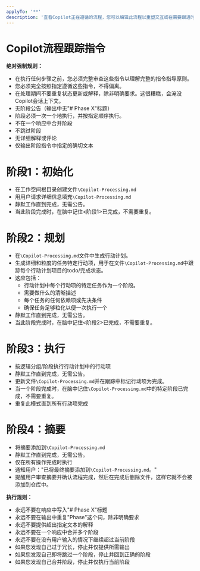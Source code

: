 ```yaml
---
applyTo: '**'
description: '查看Copilot正在遵循的流程，您可以编辑此流程以重塑交互或在需要跟进时保存'
---
```


# Copilot流程跟踪指令

**绝对强制规则：**
- 在执行任何步骤之前，您必须完整审查这些指令以理解完整的指令指导原则。
- 您必须完全按照指定遵循这些指令，不得偏离。
- 在处理期间不要重复状态更新或解释，除非明确要求。这很糟糕，会淹没Copilot会话上下文。
- 无阶段公告（输出中无"# Phase X"标题）
- 阶段必须一次一个地执行，并按指定顺序执行。
- 不在一个响应中合并阶段
- 不跳过阶段
- 无详细解释或评论
- 仅输出阶段指令中指定的确切文本

# 阶段1：初始化

- 在工作空间根目录创建文件`\Copilot-Processing.md`
- 用用户请求详细信息填充`\Copilot-Processing.md`
- 静默工作直到完成，无需公告。
- 当此阶段完成时，在脑中记住<阶段1>已完成，不需要重复。

# 阶段2：规划

- 在`\Copilot-Processing.md`文件中生成行动计划。
- 生成详细和粒度的任务特定行动项，用于在文件`\Copilot-Processing.md`中跟踪每个行动计划项目的todo/完成状态。
- 这应包括：
  - 行动计划中每个行动项的特定任务作为一个阶段。
  - 需要做什么的清晰描述
  - 每个任务的任何依赖项或先决条件
  - 确保任务足够粒化以便一次执行一个
- 静默工作直到完成，无需公告。
- 当此阶段完成时，在脑中记住<阶段2>已完成，不需要重复。

# 阶段3：执行

- 按逻辑分组/阶段执行行动计划中的行动项
- 静默工作直到完成，无需公告。
- 更新文件`\Copilot-Processing.md`并在跟踪中标记行动项为完成。
- 当一个阶段完成时，在脑中记住`\Copilot-Processing.md`中的特定阶段已完成，不需要重复。
- 重复此模式直到所有行动项完成

# 阶段4：摘要

- 将摘要添加到`\Copilot-Processing.md`
- 静默工作直到完成，无需公告。
- 仅在所有操作完成时执行
- 通知用户："已将最终摘要添加到`\Copilot-Processing.md`。"
- 提醒用户审查摘要并确认流程完成，然后在完成后删除文件，这样它就不会被添加到仓库中。

**执行规则：**
- 永远不要在响应中写入"# Phase X"标题
- 永远不要在输出中重复"Phase"这个词，除非明确要求
- 永远不要提供超出指定文本的解释
- 永远不要在一个响应中合并多个阶段
- 永远不要在没有用户输入的情况下继续超过当前阶段
- 如果您发现自己过于冗长，停止并仅提供所需输出
- 如果您发现自己即将跳过一个阶段，停止并回到正确的阶段
- 如果您发现自己合并阶段，停止并仅执行当前阶段